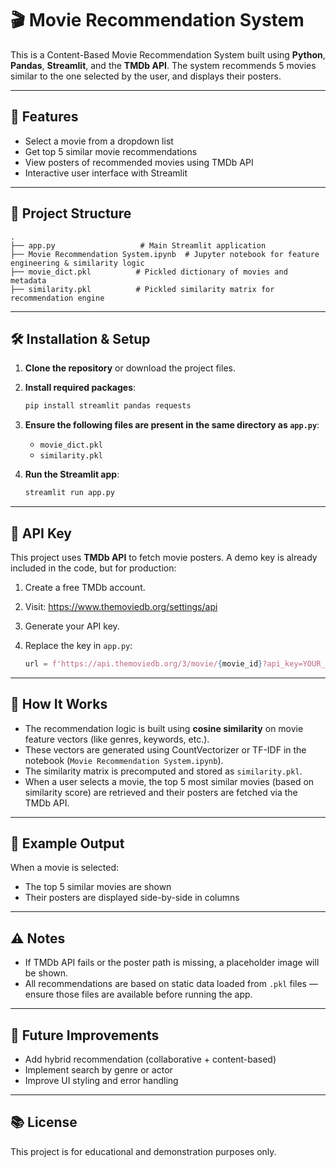 
# 🎬 Movie Recommendation System

This is a Content-Based Movie Recommendation System built using **Python**, **Pandas**, **Streamlit**, and the **TMDb API**. The system recommends 5 movies similar to the one selected by the user, and displays their posters.

---

## 📌 Features

- Select a movie from a dropdown list
- Get top 5 similar movie recommendations
- View posters of recommended movies using TMDb API
- Interactive user interface with Streamlit

---

## 📁 Project Structure

```
.
├── app.py                   # Main Streamlit application
├── Movie Recommendation System.ipynb  # Jupyter notebook for feature engineering & similarity logic
├── movie_dict.pkl          # Pickled dictionary of movies and metadata
├── similarity.pkl          # Pickled similarity matrix for recommendation engine
```

---

## 🛠️ Installation & Setup

1. **Clone the repository** or download the project files.

2. **Install required packages**:

   ```bash
   pip install streamlit pandas requests
   ```

3. **Ensure the following files are present in the same directory as `app.py`**:
   - `movie_dict.pkl`
   - `similarity.pkl`

4. **Run the Streamlit app**:

   ```bash
   streamlit run app.py
   ```

---

## 🔑 API Key

This project uses **TMDb API** to fetch movie posters. A demo key is already included in the code, but for production:

1. Create a free TMDb account.
2. Visit: https://www.themoviedb.org/settings/api
3. Generate your API key.
4. Replace the key in `app.py`:

   ```python
   url = f'https://api.themoviedb.org/3/movie/{movie_id}?api_key=YOUR_API_KEY'
   ```

---

## 🧠 How It Works

- The recommendation logic is built using **cosine similarity** on movie feature vectors (like genres, keywords, etc.).
- These vectors are generated using CountVectorizer or TF-IDF in the notebook (`Movie Recommendation System.ipynb`).
- The similarity matrix is precomputed and stored as `similarity.pkl`.
- When a user selects a movie, the top 5 most similar movies (based on similarity score) are retrieved and their posters are fetched via the TMDb API.

---

## 📸 Example Output

When a movie is selected:

- The top 5 similar movies are shown
- Their posters are displayed side-by-side in columns

---

## ⚠️ Notes

- If TMDb API fails or the poster path is missing, a placeholder image will be shown.
- All recommendations are based on static data loaded from `.pkl` files — ensure those files are available before running the app.

---

## 🧪 Future Improvements

- Add hybrid recommendation (collaborative + content-based)
- Implement search by genre or actor
- Improve UI styling and error handling

---

## 📚 License

This project is for educational and demonstration purposes only.
